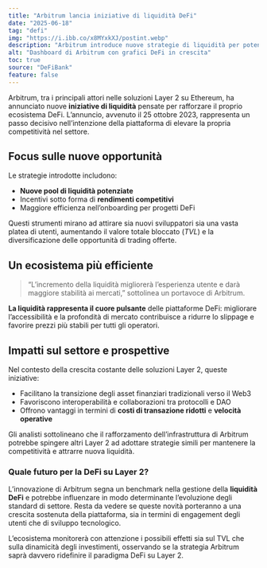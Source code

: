 ```yaml
---
title: "Arbitrum lancia iniziative di liquidità DeFi"
date: "2025-06-18"
tag: "defi"
img: "https://i.ibb.co/x8MYxkXJ/postint.webp"
description: "Arbitrum introduce nuove strategie di liquidità per potenziare l'ecosistema DeFi."
alt: "Dashboard di Arbitrum con grafici DeFi in crescita"
toc: true
source: "DeFiBank"
feature: false
---
```


Arbitrum, tra i principali attori nelle soluzioni Layer 2 su Ethereum, ha annunciato nuove **iniziative di liquidità** pensate per rafforzare il proprio ecosistema DeFi. L’annuncio, avvenuto il 25 ottobre 2023, rappresenta un passo decisivo nell’intenzione della piattaforma di elevare la propria competitività nel settore.

## Focus sulle nuove opportunità

Le strategie introdotte includono:

- **Nuove pool di liquidità potenziate**
- Incentivi sotto forma di **rendimenti competitivi**
- Maggiore efficienza nell’onboarding per progetti DeFi

Questi strumenti mirano ad attirare sia nuovi sviluppatori sia una vasta platea di utenti, aumentando il valore totale bloccato (*TVL*) e la diversificazione delle opportunità di trading offerte.

## Un ecosistema più efficiente

> “L’incremento della liquidità migliorerà l’esperienza utente e darà maggiore stabilità ai mercati,” sottolinea un portavoce di Arbitrum.

**La liquidità rappresenta il cuore pulsante** delle piattaforme DeFi: migliorare l’accessibilità e la profondità di mercato contribuisce a ridurre lo slippage e favorire prezzi più stabili per tutti gli operatori.

## Impatti sul settore e prospettive

Nel contesto della crescita costante delle soluzioni Layer 2, queste iniziative:

- Facilitano la transizione degli asset finanziari tradizionali verso il Web3
- Favoriscono interoperabilità e collaborazioni tra protocolli e DAO
- Offrono vantaggi in termini di **costi di transazione ridotti** e **velocità operative**

Gli analisti sottolineano che il rafforzamento dell’infrastruttura di Arbitrum potrebbe spingere altri Layer 2 ad adottare strategie simili per mantenere la competitività e attrarre nuova liquidità.

### Quale futuro per la DeFi su Layer 2?

L’innovazione di Arbitrum segna un benchmark nella gestione della **liquidità DeFi** e potrebbe influenzare in modo determinante l’evoluzione degli standard di settore. Resta da vedere se queste novità porteranno a una crescita sostenuta della piattaforma, sia in termini di engagement degli utenti che di sviluppo tecnologico.

L’ecosistema monitorerà con attenzione i possibili effetti sia sul TVL che sulla dinamicità degli investimenti, osservando se la strategia Arbitrum saprà davvero ridefinire il paradigma DeFi su Layer 2.